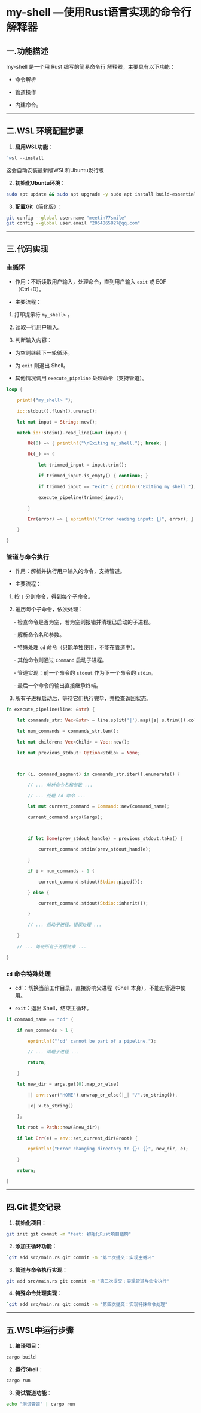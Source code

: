 # my-shell —使用Rust语言实现的命令行解释器

## 一.功能描述

my-shell 是一个用 Rust 编写的简易命令行 解释器，主要具有以下功能：

- 命令解析
  
- 管道操作
  
- 内建命令。
  

---

## 二.WSL 环境配置步骤

1. ​**​启用WSL功能​**​：

```powershell
`wsl --install
```

这会自动安装最新版WSL和Ubuntu发行版

2. ​**​初始化Ubuntu环境​**​：

```bash
sudo apt update && sudo apt upgrade -y sudo apt install build-essential git
```

3. ​**​配置Git​**​（简化版）：

```bash
git config --global user.name "meetin77smile" 
git config --global user.email "2054865827@qq.com"
```

---

## 三.代码实现

### 主循环

- 作用：不断读取用户输入，处理命令，直到用户输入 `exit` 或 EOF（Ctrl+D）。
  
- 主要流程：
  

  1. 打印提示符 `my_shell>` 。

  2. 读取一行用户输入。

  3. 判断输入内容：

- 为空则继续下一轮循环。
  
- 为 `exit` 则退出 Shell。
  
- 其他情况调用 `execute_pipeline` 处理命令（支持管道）。
  

```rust
loop {

    print!("my_shell> ");

    io::stdout().flush().unwrap();

    let mut input = String::new();

    match io::stdin().read_line(&mut input) {

        Ok(0) => { println!("\nExiting my_shell."); break; }

        Ok(_) => {

            let trimmed_input = input.trim();

            if trimmed_input.is_empty() { continue; }

            if trimmed_input == "exit" { println!("Exiting my_shell."); break; }

            execute_pipeline(trimmed_input);

        }

        Err(error) => { eprintln!("Error reading input: {}", error); }

    }

}
```

### 管道与命令执行

- 作用：解析并执行用户输入的命令，支持管道。
  
- 主要流程：
  

  1. 按 `|` 分割命令，得到每个子命令。

  2. 遍历每个子命令，依次处理：

     - 检查命令是否为空，若为空则报错并清理已启动的子进程。

     - 解析命令名和参数。

     - 特殊处理 `cd` 命令（只能单独使用，不能在管道中）。

     - 其他命令则通过 `Command` 启动子进程。

     - 管道实现：前一个命令的 `stdout` 作为下一个命令的 `stdin`。

     - 最后一个命令的输出直接继承终端。

  3. 所有子进程启动后，等待它们执行完毕，并检查返回状态。

```rust
fn execute_pipeline(line: &str) {

    let commands_str: Vec<&str> = line.split('|').map(|s| s.trim()).collect();

    let num_commands = commands_str.len();

    let mut children: Vec<Child> = Vec::new();

    let mut previous_stdout: Option<Stdio> = None;



    for (i, command_segment) in commands_str.iter().enumerate() {

        // ... 解析命令名和参数 ...

        // ... 处理 cd 命令 ...

        let mut current_command = Command::new(command_name);

        current_command.args(&args);



        if let Some(prev_stdout_handle) = previous_stdout.take() {

            current_command.stdin(prev_stdout_handle);

        }

        if i < num_commands - 1 {

            current_command.stdout(Stdio::piped());

        } else {

            current_command.stdout(Stdio::inherit());

        }

        // ... 启动子进程，错误处理 ...

    }

    // ... 等待所有子进程结束 ...

}
```

### `cd` 命令特殊处理

- cd`：切换当前工作目录，直接影响父进程（Shell 本身），不能在管道中使用。
  
- `exit`：退出 Shell，结束主循环。
  

```rust
if command_name == "cd" {

    if num_commands > 1 {

        eprintln!("'cd' cannot be part of a pipeline.");

        // ... 清理子进程 ...

        return;

    }

    let new_dir = args.get(0).map_or_else(

        || env::var("HOME").unwrap_or_else(|_| "/".to_string()),

        |x| x.to_string()

    );

    let root = Path::new(&new_dir);

    if let Err(e) = env::set_current_dir(&root) {

        eprintln!("Error changing directory to {}: {}", new_dir, e);

    }

    return;

}
```

---

## 四.Git 提交记录

1. ​**​初始化项目​**​：

```bash
git init git commit -m "feat: 初始化Rust项目结构"
```

2. ​**​添加主循环功能​**​：

```bash
`git add src/main.rs git commit -m "第二次提交：实现主循环" 
```

3. ​**​管道与命令执行实现​**​：

```bash
git add src/main.rs git commit -m "第三次提交：实现管道与命令执行" 
```

4. ​**​特殊命令处理实现​**​：

```bash
`git add src/main.rs git commit -m "第四次提交：实现特殊命令处理"
```

---

## 五.WSL中运行步骤

1. ​**​编译项目​**​：

```bash
cargo build
```

2. ​**​运行Shell​**​：

```bash
cargo run
```

3. ​**​测试管道功能​**​：

```bash
echo "测试管道" | cargo run
```
